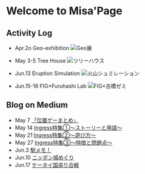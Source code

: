 # Welcome to Misa'Page
## Activity Log
* Apr.2o Geo-exhibition
![Geo展](https://scontent-nrt1-1.xx.fbcdn.net/v/t1.0-9/30743391_10210409503865553_5862409486051835904_n.jpg?_nc_cat=0&oh=2a3e7d5958747b3faab647a80aeded32&oe=5B7D1E0D)


* May 3-5 Tree House
![ツリーハウス](https://scontent-nrt1-1.xx.fbcdn.net/v/t1.0-9/31543877_2033531720009122_62424824206589952_n.jpg?_nc_cat=0&oh=d7af49038ab154e74c0d2b3bb1794e2e&oe=5BB9A267)


* Jun.13 Eruption Simulation
![火山シュミレーション](https://scontent-nrt1-1.xx.fbcdn.net/v/t1.0-9/35553370_2052581425061467_5958409255022231552_o.jpg?_nc_cat=0&oh=bf326cb99359c167b6d5418dece50613&oe=5BA440DD)


* Jun.15-16 FIG×Furuhashi Lab
![FIG×古橋ゼミ](https://scontent-nrt1-1.xx.fbcdn.net/v/t1.0-9/35418252_1156577474480053_5095306645991325696_n.jpg?_nc_cat=0&oh=dc2838f0a22bd15ff53c5aa0f72c7c7e&oe=5BA04732)



## Blog on Medium
* May 7 [「位置ゲーまとめ」](https://medium.com/furuhashilab/%E3%81%A9%E3%82%93%E3%81%AA%E4%BD%8D%E7%BD%AE%E6%83%85%E5%A0%B1%E3%82%B2%E3%83%BC%E3%83%A0%E3%81%8C%E3%81%82%E3%82%8B%E3%81%AE-f192485550a9)
* May 14 [Ingress特集①～ストーリーと用語～](https://medium.com/furuhashilab/ingress%E7%89%B9%E9%9B%86%E2%91%A0-478fe941a48b)
* May 21 [Ingress特集②～遊び方～](https://medium.com/furuhashilab/ingress%E7%89%B9%E9%9B%86%E2%91%A1-%E9%81%8A%E3%81%B3%E6%96%B9-cc7cbdba95f1)
* May 27 [Ingress特集③～特徴と問題点～](https://medium.com/furuhashilab/ingress%E7%89%B9%E9%9B%86%E2%91%A2-%E7%89%B9%E5%BE%B4%E3%81%A8%E5%95%8F%E9%A1%8C%E7%82%B9-8fc24ced6bde)
* Jun.3 [駅メモ！](https://medium.com/furuhashilab/%E9%A7%85%E3%83%A1%E3%83%A2-71b066aece01)
* Jun.10 [ニッポン城めぐり](https://medium.com/furuhashilab/%E3%83%8B%E3%83%83%E3%83%9D%E3%83%B3%E5%9F%8E%E3%82%81%E3%81%90%E3%82%8A-e7a413d6fb41)
* Jun.17 [ケータイ国盗り合戦](https://medium.com/furuhashilab/%E5%9B%BD%E7%9B%97%E3%82%8A%E5%90%88%E6%88%A6-94d15efcd151)


